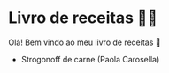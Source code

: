 # Livro de receitas :man_cook:

Olá! Bem vindo ao meu livro de receitas :wave:

- Strogonoff de carne (Paola Carosella)
